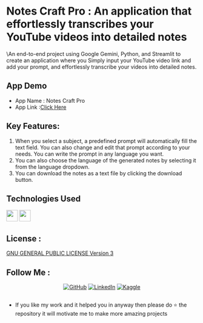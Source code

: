 # Notes Craft Pro : An application that effortlessly transcribes your YouTube videos into detailed notes

\An end-to-end project using Google Gemini, Python, and Streamlit to create an application where you Simply input your YouTube video link and add your prompt, and effortlessly transcribe your videos into detailed notes.

## App Demo
* App Name : Notes Craft Pro
* App Link :[Click Here](https://notes-craft-pro.streamlit.app/)

## Key Features: 
1.	When you select a subject, a predefined prompt will automatically fill the text field. You can also change and edit that prompt according to your needs. You can write the prompt in any language you want.
2.	You can also choose the language of the generated notes by selecting it from the language dropdown.
3.	You can download the notes as a text file by clicking the download button.

## Technologies Used
<code><img height="30" src="https://github.com/AdritPal08/Gemify-LLM-APP/blob/main/readme_resources/Google-Gemini.png"></code>
<code><img height="30" src="https://github.com/AdritPal08/Gemify-LLM-APP/blob/main/readme_resources/Streamlit.png"></code>

## License :
[GNU GENERAL PUBLIC LICENSE Version 3](LICENSE)

## Follow Me :
<div align="center">
    <a href="https://github.com/AdritPal08" target="_blank"><img src="https://img.shields.io/badge/-GitHub-black?style=flat-square&logo=github&colorB=555" alt="GitHub"></a>
    <a href="https://www.linkedin.com/in/adritpal/" target="_blank"><img src="https://img.shields.io/badge/-LinkedIn-blue?style=flat-square&logo=linkedin&logoColor=white&colorB=0077B5" alt="LinkedIn"></a>
    <a href="https://www.kaggle.com/adritpal08/" target="_blank"><img src="https://img.shields.io/badge/-Kaggle-teal?style=flat-square&logo=kaggle&logoColor=white&link=https://www.kaggle.com/adritpal08/" alt="Kaggle"></a>
</div>


## 
- If you like my work and it helped you in anyway then please do ⭐ the repository it will motivate me to make more amazing projects
